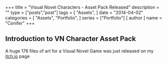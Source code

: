 +++
title = "Visual Novel Characters - Asset Pack Released"
description = ""
type = ["posts","post"]
tags = [
    "Assets",
]
date = "2014-04-02"
categories = [
    "Assets",
    "Portfolio",
]
series = ["Portfolio"]
[ author ]
  name = "Conifer"
+++

## Introduction to VN Character Asset Pack

A huge 176 files of art for a Visual Novel Game was just released on my [itch.io](https://conifer-dev.itch.io/visual-novel-characters-asset-pack) page

[go]: https://golang.org/
[gohtmltemplate]: https://golang.org/pkg/html/template/
